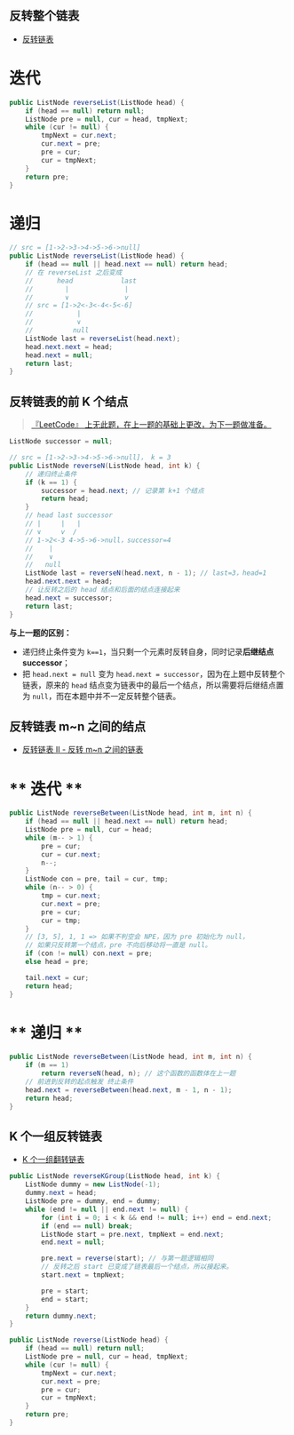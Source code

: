 ## 反转整个链表

- [反转链表](https://leetcode-cn.com/problems/reverse-linked-list/)

<!-- tabs:start -->
# **迭代**
```java
public ListNode reverseList(ListNode head) {
    if (head == null) return null;
    ListNode pre = null, cur = head, tmpNext;
    while (cur != null) {
        tmpNext = cur.next;
        cur.next = pre;
        pre = cur;
        cur = tmpNext;
    }
    return pre;
}
```

# **递归**
```java
// src = [1->2->3->4->5->6->null]
public ListNode reverseList(ListNode head) {
    if (head == null || head.next == null) return head;
    // 在 reverseList 之后变成
    // 		head 		    last
    // 		  |	 			 |
    // 		  ∨	 			 v
    // src = [1->2<-3<-4<-5<-6]
    // 			 |
    //			 ∨
    //			null
    ListNode last = reverseList(head.next);
    head.next.next = head;
    head.next = null;
    return last;
}
```
<!-- tabs:end -->
## 反转链表的前 K 个结点

> [『LeetCode』 上无此题，在上一题的基础上更改，为下一题做准备。](https://leetcode-cn.com/problems/reverse-linked-list-ii/solution/bu-bu-chai-jie-ru-he-di-gui-di-fan-zhuan-lian-biao/)

```java
ListNode successor = null;

// src = [1->2->3->4->5->6->null]， k = 3
public ListNode reverseN(ListNode head, int k) {
    // 递归终止条件
    if (k == 1) {
        successor = head.next; // 记录第 k+1 个结点
        return head;
    }
	// head last successor
    // |	 |   |
    // ∨	 v  /
    // 1->2<-3 4->5->6->null，successor=4
    //    |
    //    ∨
    //	 null
    ListNode last = reverseN(head.next, n - 1); // last=3，head=1
    head.next.next = head;
    // 让反转之后的 head 结点和后面的结点连接起来
    head.next = successor;
    return last;
}
```

**与上一题的区别：**

- 递归终止条件变为 `k==1`，当只剩一个元素时反转自身，同时记录**后继结点 successor**；
- 把 `head.next = null` 变为 `head.next = successor`，因为在上题中反转整个链表，原来的 `head` 结点变为链表中的最后一个结点，所以需要将后继结点置为 `null`，而在本题中并不一定反转整个链表。

## 反转链表 m~n 之间的结点

- [反转链表 II - 反转 m~n 之间的链表](https://leetcode-cn.com/problems/reverse-linked-list-ii/)

<!-- tabs:start -->

# ** 迭代 **
```java
public ListNode reverseBetween(ListNode head, int m, int n) {
    if (head == null || head.next == null) return head;
    ListNode pre = null, cur = head;
    while (m-- > 1) {
        pre = cur;
        cur = cur.next;
        n--;
    }
    ListNode con = pre, tail = cur, tmp;
    while (n-- > 0) {
        tmp = cur.next;
        cur.next = pre;
        pre = cur;
        cur = tmp;
    }
    // [3, 5], 1, 1 => 如果不判空会 NPE，因为 pre 初始化为 null，
    // 如果只反转第一个结点，pre 不向后移动将一直是 null。
    if (con != null) con.next = pre;
    else head = pre;

    tail.next = cur;
    return head;
}
```

# ** 递归 **
```java
public ListNode reverseBetween(ListNode head, int m, int n) {
	if (m == 1)
        return reverseN(head, n); // 这个函数的函数体在上一题
    // 前进到反转的起点触发 终止条件
    head.next = reverseBetween(head.next, m - 1, n - 1);
    return head;
}
```
<!-- tabs:end -->

## K 个一组反转链表

- [K 个一组翻转链表](https://leetcode-cn.com/problems/reverse-nodes-in-k-group/)

```java
public ListNode reverseKGroup(ListNode head, int k) {
    ListNode dummy = new ListNode(-1);
    dummy.next = head;
    ListNode pre = dummy, end = dummy;
    while (end != null || end.next != null) {
        for (int i = 0; i < k && end != null; i++) end = end.next;
        if (end == null) break;
        ListNode start = pre.next, tmpNext = end.next;
        end.next = null;

        pre.next = reverse(start); // 与第一题逻辑相同
        // 反转之后 start 已变成了链表最后一个结点，所以接起来。
        start.next = tmpNext;

        pre = start;
        end = start;
    }
    return dummy.next;
}

public ListNode reverse(ListNode head) {
    if (head == null) return null;
    ListNode pre = null, cur = head, tmpNext;
    while (cur != null) {
        tmpNext = cur.next;
        cur.next = pre;
        pre = cur;
        cur = tmpNext;
    }
    return pre;
}
```

